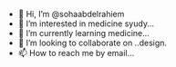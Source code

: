 - 👋 Hi, I’m @sohaabdelrahiem
- 👀 I’m interested in medicine syudy...
- 🌱 I’m currently learning medicine...
- 💞️ I’m looking to collaborate on ..design.
- 📫 How to reach me by email...

<!---
sohaabdelrahiem/sohaabdelrahiem is a ✨ special ✨ repository because its `README.md` (this file) appears on your GitHub profile.
You can click the Preview link to take a look at your changes.
--->
